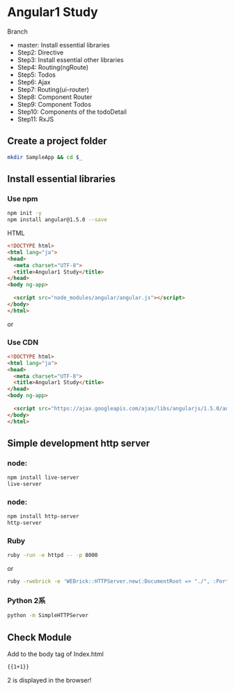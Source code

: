 # Angular1 Study

Branch
* master: Install essential libraries
* Step2: Directive
* Step3: Install essential other libraries
* Step4: Routing(ngRoute)
* Step5: Todos
* Step6: Ajax
* Step7: Routing(ui-router)
* Step8: Component Router
* Step9: Component Todos
* Step10: Components of the todoDetail
* Step11: RxJS

## Create a project folder

```bash
mkdir SampleApp && cd $_
```

## Install essential libraries

### Use npm

```bash
npm init -y
npm install angular@1.5.0 --save
```

HTML

```html
<!DOCTYPE html>
<html lang="ja">
<head>
  <meta charset="UTF-8">
  <title>Angular1 Study</title>
</head>
<body ng-app>
  
  <script src="node_modules/angular/angular.js"></script>
</body>
</html>
```

or

### Use CDN

```html
<!DOCTYPE html>
<html lang="ja">
<head>
  <meta charset="UTF-8">
  <title>Angular1 Study</title>
</head>
<body ng-app>
  
  <script src="https://ajax.googleapis.com/ajax/libs/angularjs/1.5.0/angular.min.js"></script>
</body>
</html>
```

## Simple development http server

### node:

```bash
npm install live-server
live-server
```

### node:

```bash
npm install http-server
http-server
```

### Ruby

```bash
ruby -run -e httpd -- -p 8000 
```

or

```bash
ruby -rwebrick -e 'WEBrick::HTTPServer.new(:DocumentRoot => "./", :Port => 8000).start'
```

### Python 2系

```bash
python -m SimpleHTTPServer
```

## Check Module

Add to the body tag of Index.html

```html
{{1+1}}
```

2 is displayed in the browser!
